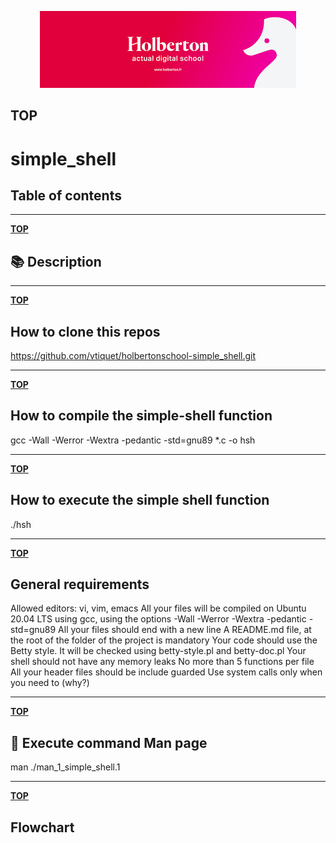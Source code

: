 <p align="center">
	<img src= "https://raw.githubusercontent.com/vtiquet/holbertonschool-simple_shell/81ac78caaed0e26ffed123a942892531f18d39b1/holberton.png">
</p>

## TOP

# simple_shell

## Table of contents

---

**[TOP](https://github.com/vtiquet/holbertonschool-simple_shell.git)**

## 📚 Description

---

**[TOP](https://github.com/vtiquet/holbertonschool-simple_shell.git)**

## How to clone this repos

https://github.com/vtiquet/holbertonschool-simple_shell.git

---

**[TOP](https://github.com/vtiquet/holbertonschool-simple_shell.git)**

## How to compile the simple-shell function

gcc -Wall -Werror -Wextra -pedantic -std=gnu89 *.c -o hsh

---

**[TOP](https://github.com/vtiquet/holbertonschool-simple_shell.git)**

## How to execute the simple shell function

./hsh

---

**[TOP](https://github.com/vtiquet/holbertonschool-simple_shell.git)**

## General requirements

Allowed editors: vi, vim, emacs
All your files will be compiled on Ubuntu 20.04 LTS using gcc, using the options -Wall -Werror -Wextra -pedantic -std=gnu89
All your files should end with a new line
A README.md file, at the root of the folder of the project is mandatory
Your code should use the Betty style. It will be checked using betty-style.pl and betty-doc.pl
Your shell should not have any memory leaks
No more than 5 functions per file
All your header files should be include guarded
Use system calls only when you need to (why?)

---

**[TOP](https://github.com/vtiquet/holbertonschool-simple_shell.git)**

## 🧪 Execute command Man page

man ./man_1_simple_shell.1 

---

**[TOP](https://github.com/vtiquet/holbertonschool-simple_shell.git)**

## Flowchart
